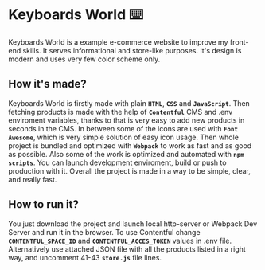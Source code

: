 # Keyboards World ⌨️
Keyboards World is a example e-commerce website to improve my front-end skills. It serves informational and store-like purposes. It's design is modern and uses very few color scheme only.

## How it's made?
Keyboards World is firstly made with plain **`HTML`**, **`CSS`** and **`JavaScript`**. Then fetching products is made with the help of **`Contentful`** CMS and .env enviroment variables, thanks to that is very easy to add new products in seconds in the CMS. In between some of the icons are used with **`Font Awesome`**, which is very simple solution of easy icon usage. Then whole project is bundled and optimized with **`Webpack`** to work as fast and as good as possible. Also some of the work is optimized and automated with **`npm scripts`**. You can launch development enviroment, build or push to production with it. Overall the project is made in a way to be simple, clear, and really fast.

## How to run it?
You just download the project and launch local http-server or Webpack Dev Server and run it in the browser. To use Contentful change **`CONTENTFUL_SPACE_ID`** and **`CONTENTFUL_ACCES_TOKEN`** values in .env file. Alternatively use attached JSON file with all the products listed in a right way, and uncomment 41-43 **`store.js`** file lines.
